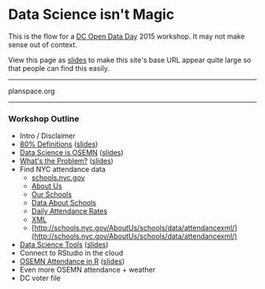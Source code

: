 # Data Science isn't Magic

This is the flow for a [DC Open Data Day](http://dc.opendataday.org/) 2015 workshop. It may not make sense out of context.

View this page as [slides](big.html) to make this site's base URL appear quite large so that people can find this easily.


-----

planspace.org

-----


### Workshop Outline

 * Intro / Disclaimer
 * [80% Definitions](80_percent_definitions/) ([slides](80_percent_definitions/big.html))
 * [Data Science is OSEMN](osemn/) ([slides](osemn/big.html))
 * [What's the Problem?](problem/) ([slides](problem/big.html))
 * Find NYC attendance data
     * [schools.nyc.gov](http://schools.nyc.gov/)
     * [About Us](http://schools.nyc.gov/AboutUs/)
     * [Our Schools](http://schools.nyc.gov/AboutUs/schools/)
     * [Data About Schools](http://schools.nyc.gov/AboutUs/schools/data/)
     * [Daily Attendance Rates](http://schools.nyc.gov/AboutUs/schools/data/Attendance.htm)
     * [XML](http://schools.nyc.gov/aboutus/data/attendancexml/)
     * [http://schools.nyc.gov/AboutUs/schools/data/attendancexml/](http://schools.nyc.gov/AboutUs/schools/data/attendancexml/)
 * [Data Science Tools](data_science_tools/) ([slides](data_science_tools/big.html))
 * Connect to RStudio in the cloud
 * [OSEMN Attendance in R](osemn_attendance_in_R/) ([slides](osemn_attendance_in_R/big.html))
 * Even more OSEMN attendance + weather
 * DC voter file
